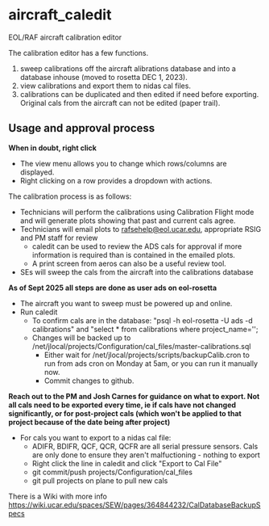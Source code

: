 # aircraft_caledit
EOL/RAF aircraft calibration editor

The calibration editor has a few functions.  
 1) sweep calibrations off the aircraft alibrations database and into a database inhouse (moved to rosetta DEC 1, 2023).
 2) view calibrations and export them to nidas cal files.
 3) calibrations can be duplicated and then edited if need before exporting.  Original cals from the aircraft can not be edited (paper trail).
 
## Usage and approval process

**When in doubt, right click**
* The view menu allows you to change which rows/columns are displayed.
* Right clicking on a row provides a dropdown with actions.

The calibration process is as follows:

* Technicians will perform the calibrations using Calibration Flight mode and will generate plots showing that past and current cals agree.
* Technicians will email plots to rafsehelp@eol.ucar.edu, appropriate RSIG and PM staff for review
  * caledit can be used to review the ADS cals for approval if more information is required than is contained in the emailed plots.
  * A print screen from aeros can also be a useful review tool.
* SEs will sweep the cals from the aircraft into the calibrations database

**As of Sept 2025 all steps are done as user ads on eol-rosetta**
  * The aircraft you want to sweep must be powered up and online.
  * Run caledit
     * To confirm cals are in the database: "psql -h eol-rosetta -U ads -d calibrations" and "select * from calibrations where project_name='<PROJECT>';
     * Changes will be backed up to /net/jlocal/projects/Configuration/cal_files/master-calibrations.sql
       * Either wait for /net/jlocal/projects/scripts/backupCalib.cron to run from ads cron on Monday at 5am, or you can run it manually now.
       * Commit changes to github.

**Reach out to the PM and Josh Carnes for guidance on what to export. Not all cals need to be exported every time, ie if cals have not changed significantly, or for post-project cals (which won't be applied to that project because of the date being after project)**
 * For cals you want to export to a nidas cal file:
   * ADIFR, BDIFR, QCF, QCR, QCFR are all serial pressure sensors. Cals are only done to ensure they aren't malfuctioning - nothing to export
   * Right click the line in caledit and click "Export to Cal File"
   * git commit/push projects/Configuration/cal_files
   * git pull projects on plane to pull new cals

There is a Wiki with more info https://wiki.ucar.edu/spaces/SEW/pages/364844232/CalDatabaseBackupSpecs
